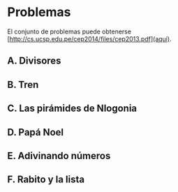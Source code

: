 # Problemas

El conjunto de problemas puede obtenerse [http://cs.ucsp.edu.pe/cep2014/files/cep2013.pdf](aquí).

## A. Divisores

## B. Tren

## C. Las pirámides de Nlogonia

## D. Papá Noel

## E. Adivinando números

## F. Rabito y la lista


